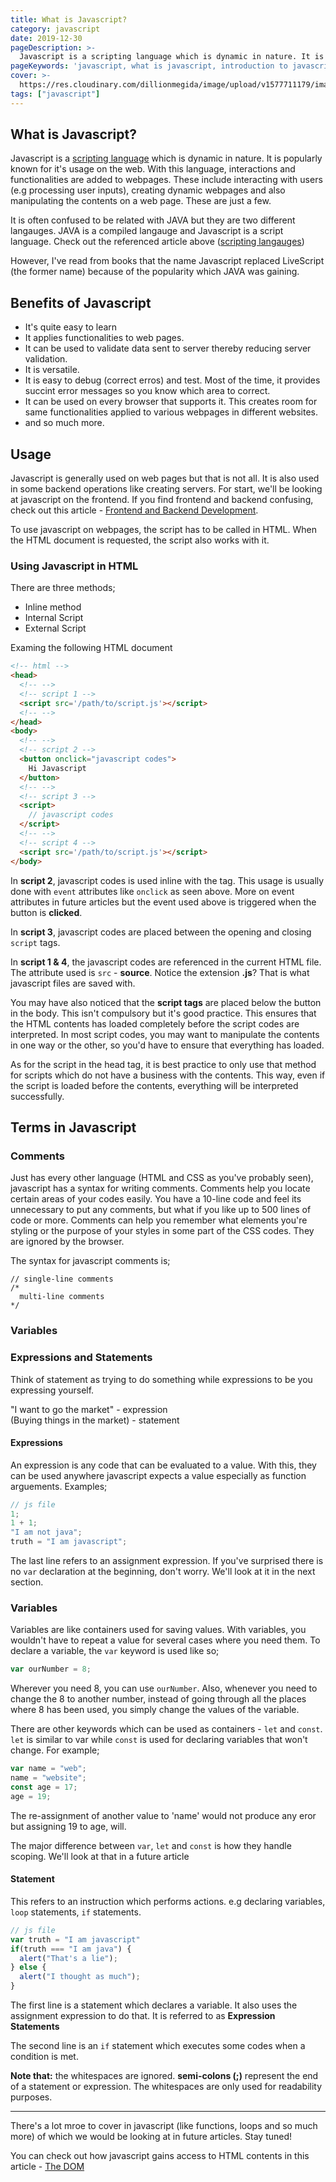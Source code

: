 ```yaml
---
title: What is Javascript?
category: javascript
date: 2019-12-30
pageDescription: >-
  Javascript is a scripting language which is dynamic in nature. It is popularly known for it's usage on the web. With this language, interactions and functionalities are added to webpages.
pageKeywords: 'javascript, what is javascript, introduction to javascript, fundamentals, javascript fundamentals, expressions and statements, variables, javascript variables, js'
cover: >-
  https://res.cloudinary.com/dillionmegida/image/upload/v1577711179/images/thewebfor5/what-is-javascript_qtul4x.jpg
tags: ["javascript"]
---
```

## What is Javascript?
Javascript is a [scripting language](/p/general/what-are-scripting-languages) which is dynamic in nature. It is popularly known for it's usage on the web. With this language, interactions and functionalities are added to webpages. These include interacting with users (e.g processing user inputs), creating dynamic webpages and also manipulating the contents on a web page. These are just a few.

It is often confused to be related with JAVA but they are two different langauges. JAVA is a compiled langauge and Javascript is a script language. Check out the referenced article above ([scripting langauges](/p/general/what-are-scripting-languages))

However, I've read from books that the name Javascript replaced LiveScript (the former name) because of the popularity which JAVA was gaining.

## Benefits of Javascript
- It's quite easy to learn
- It applies functionalities to web pages.
- It can be used to validate data sent to server thereby reducing server validation.
- It is versatile.
- It is easy to debug (correct erros) and test. Most of the time, it provides succint error messages so you know which area to correct.
- It can be used on every browser that supports it. This creates room for same functionalities applied to various webpages in different websites.
- and so much more.

## Usage
Javascript is generally used on web pages but that is not all. It is also used in some backend operations like creating servers. For start, we'll be looking at javascript on the frontend. If you find frontend and backend confusing, check out this article - [Frontend and Backend Development](/p/general/frontend-and-backend-development).

To use javascript on webpages, the script has to be called in HTML. When the HTML document is requested, the script also works with it.

### Using Javascript in HTML
There are three methods;
* Inline method
* Internal Script
* External Script

Examing the following HTML document
```html
<!-- html -->
<head>
  <!-- -->
  <!-- script 1 -->
  <script src='/path/to/script.js'></script>
  <!-- -->
</head>
<body>
  <!-- -->
  <!-- script 2 -->
  <button onclick="javascript codes">
    Hi Javascript
  </button>
  <!-- -->
  <!-- script 3 -->
  <script>
    // javascript codes
  </script>
  <!-- -->
  <!-- script 4 -->
  <script src='/path/to/script.js'></script>
</body>
```
In **script 2**, javascript codes is used inline with the tag. This usage is usually done with `event` attributes like `onclick` as seen above. More on event attributes in future articles but the event used above is triggered when the button is **clicked**.

In **script 3**, javascript codes are placed between the opening and closing `script` tags.

In **script 1 & 4**, the javascript codes are referenced in the current HTML file. The attribute used is `src` - **source**. Notice the extension **.js**? That is what javascript files are saved with.

You may have also noticed that the **script tags** are placed below the button in the body. This isn't compulsory but it's good practice. This ensures that the HTML contents has loaded completely before the script codes are interpreted. In most script codes, you may want to manipulate the contents in one way or the other, so you'd have to ensure that everything has loaded.

As for the script in the head tag, it is best practice to only use that method for scripts which do not have a business with the contents. This way, even if the script is loaded before the contents, everything will be interpreted successfully.

## Terms in Javascript
### Comments
Just has every other language (HTML and CSS as you've probably seen), javascript has a syntax for writing comments. Comments help you locate certain areas of your codes easily. You have a 10-line code and feel its unnecessary to put any comments, but what if you like up to 500 lines of code or more. Comments can help you remember what elements you're styling or the purpose of your styles in some part of the CSS codes. They are ignored by the browser.

The syntax for javascript comments is;
```
// single-line comments
/*
  multi-line comments
*/
```
### Variables
### Expressions and Statements
Think of statement as trying to do something while expressions to be you expressing yourself.

"I want to go the market" - expression<br/>
(Buying things in the market) - statement

#### Expressions
An expression is any code that can be evaluated to a value. With this, they can be used anywhere javascript expects a value especially as function arguements. Examples;
```js
// js file
1;
1 + 1;
"I am not java";
truth = "I am javascript";
```
The last line refers to an assignment expression. If you've surprised there is no `var` declaration at the beginning, don't worry. We'll look at it in the next section.
### Variables
Variables are like containers used for saving values. With variables, you wouldn't have to repeat a value for several cases where you need them. To declare a variable, the `var` keyword is used like so;
```js
var ourNumber = 8;
```
Wherever you need 8, you can use `ourNumber`. Also, whenever you need to change the 8 to another number, instead of going through all the places where 8 has been used, you simply change the values of the variable.

There are other keywords which can be used as containers - `let` and `const`.<br/>
`let` is similar to var while `const` is used for declaring variables that won't change. For example;
```js
var name = "web";
name = "website";
const age = 17;
age = 19;
```
The re-assignment of another value to 'name' would not produce any eror but assigning 19 to age, will.

The major difference between `var`, `let` and `const` is how they handle scoping. We'll look at that in a future article
#### Statement
This refers to an instruction which performs actions. e.g declaring variables, `loop` statements, `if` statements.
```js
// js file
var truth = "I am javascript"
if(truth === "I am java") {
  alert("That's a lie");
} else {
  alert("I thought as much");
}
```
The first line is a statement which declares a variable. It also uses the assignment expression to do that. It is referred to as **Expression Statements**

The second line is an `if` statement which executes some codes when a condition is met.

**Note that:** the whitespaces are ignored. **semi-colons (;)** represent the end of a statement or expression. The whitespaces are only used for readability purposes.

-----
There's a lot mroe to cover in javascript (like functions, loops and so much more) of which we would be looking at in future articles. Stay tuned!

You can check out how javascript gains access to HTML contents in this article - [The DOM](/p/javascript/the-dom)